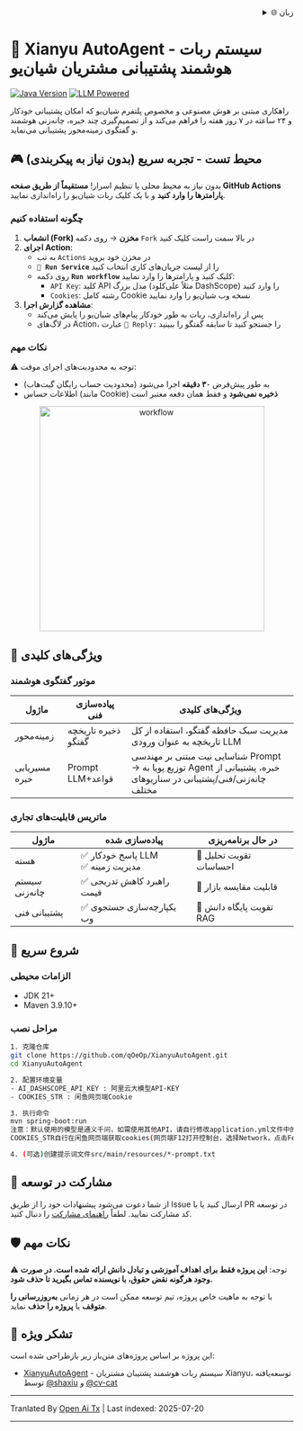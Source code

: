 <div align="right">
  <details>
    <summary >🌐 زبان</summary>
    <div>
      <div align="center">
        <a href="https://openaitx.github.io/view.html?user=qOeOp&project=XianyuAutoAgent&lang=en">English</a>
        | <a href="https://openaitx.github.io/view.html?user=qOeOp&project=XianyuAutoAgent&lang=zh-CN">简体中文</a>
        | <a href="https://openaitx.github.io/view.html?user=qOeOp&project=XianyuAutoAgent&lang=zh-TW">繁體中文</a>
        | <a href="https://openaitx.github.io/view.html?user=qOeOp&project=XianyuAutoAgent&lang=ja">日本語</a>
        | <a href="https://openaitx.github.io/view.html?user=qOeOp&project=XianyuAutoAgent&lang=ko">한국어</a>
        | <a href="https://openaitx.github.io/view.html?user=qOeOp&project=XianyuAutoAgent&lang=hi">हिन्दी</a>
        | <a href="https://openaitx.github.io/view.html?user=qOeOp&project=XianyuAutoAgent&lang=th">ไทย</a>
        | <a href="https://openaitx.github.io/view.html?user=qOeOp&project=XianyuAutoAgent&lang=fr">Français</a>
        | <a href="https://openaitx.github.io/view.html?user=qOeOp&project=XianyuAutoAgent&lang=de">Deutsch</a>
        | <a href="https://openaitx.github.io/view.html?user=qOeOp&project=XianyuAutoAgent&lang=es">Español</a>
        | <a href="https://openaitx.github.io/view.html?user=qOeOp&project=XianyuAutoAgent&lang=it">Itapano</a>
        | <a href="https://openaitx.github.io/view.html?user=qOeOp&project=XianyuAutoAgent&lang=ru">Русский</a>
        | <a href="https://openaitx.github.io/view.html?user=qOeOp&project=XianyuAutoAgent&lang=pt">Português</a>
        | <a href="https://openaitx.github.io/view.html?user=qOeOp&project=XianyuAutoAgent&lang=nl">Nederlands</a>
        | <a href="https://openaitx.github.io/view.html?user=qOeOp&project=XianyuAutoAgent&lang=pl">Polski</a>
        | <a href="https://openaitx.github.io/view.html?user=qOeOp&project=XianyuAutoAgent&lang=ar">العربية</a>
        | <a href="https://openaitx.github.io/view.html?user=qOeOp&project=XianyuAutoAgent&lang=fa">فارسی</a>
        | <a href="https://openaitx.github.io/view.html?user=qOeOp&project=XianyuAutoAgent&lang=tr">Türkçe</a>
        | <a href="https://openaitx.github.io/view.html?user=qOeOp&project=XianyuAutoAgent&lang=vi">Tiếng Việt</a>
        | <a href="https://openaitx.github.io/view.html?user=qOeOp&project=XianyuAutoAgent&lang=id">Bahasa Indonesia</a>
      </div>
    </div>
  </details>
</div>

# 🚀 Xianyu AutoAgent - سیستم ربات هوشمند پشتیبانی مشتریان شیان‌یو

[![Java Version](https://img.shields.io/badge/java21%2B-blue)](https://www.python.org/) [![LLM Powered](https://img.shields.io/badge/LLM-powered-FF6F61)](https://platform.openai.com/)

راهکاری مبتنی بر هوش مصنوعی و مخصوص پلتفرم شیان‌یو که امکان پشتیبانی خودکار و ۲۴ ساعته در ۷ روز هفته را فراهم می‌کند و از تصمیم‌گیری چند خبره، چانه‌زنی هوشمند و گفتگوی زمینه‌محور پشتیبانی می‌نماید.

## 🎮 محیط تست - تجربه سریع (بدون نیاز به پیکربندی)

بدون نیاز به محیط محلی یا تنظیم اسرار! **مستقیماً از طریق صفحه GitHub Actions پارامترها را وارد کنید** و با یک کلیک ربات شیان‌یو را راه‌اندازی نمایید.

### چگونه استفاده کنیم
1. **انشعاب (Fork) مخزن** → روی دکمه `Fork` در بالا سمت راست کلیک کنید
2. **اجرای Action**:
   - به تب `Actions` در مخزن خود بروید
   - **`🚀 Run Service`** را از لیست جریان‌های کاری انتخاب کنید
   - روی دکمه **`Run workflow`** کلیک کنید و پارامترها را وارد نمایید:
      - `API Key`: کلید API مدل بزرگ (مثلاً علی‌کلود DashScope) را وارد کنید
      - `Cookies`: رشته کامل Cookie نسخه وب شیان‌یو را وارد نمایید
3. **مشاهده گزارش اجرا**:
   - پس از راه‌اندازی، ربات به طور خودکار پیام‌های شیان‌یو را پایش می‌کند
   - در لاگ‌های Action، عبارت `🤖 Reply:` را جستجو کنید تا سابقه گفتگو را ببینید

### نکات مهم
⚠️ توجه به محدودیت‌های اجرای موقت:
- به طور پیش‌فرض **۳۰ دقیقه** اجرا می‌شود (محدودیت حساب رایگان گیت‌هاب)
- اطلاعات حساس (مانند Cookie) **ذخیره نمی‌شود** و فقط همان دفعه معتبر است

<div align="center">
  <img src="https://raw.githubusercontent.com/qOeOp/XianyuAutoAgent/main/./screenshots/workflow.png" width="400px" alt="workflow">
</div>

## 🌟 ویژگی‌های کلیدی

### موتور گفتگوی هوشمند
| ماژول       | پیاده‌سازی فنی          | ویژگی‌های کلیدی                                                    |
| ----------- | ---------------------- | ------------------------------------------------------------------ |
| زمینه‌محور  | ذخیره تاریخچه گفتگو    | مدیریت سبک حافظه گفتگو، استفاده از کل تاریخچه به عنوان ورودی LLM   |
| مسیریابی خبره| Prompt LLM+قواعد     | شناسایی نیت مبتنی بر مهندسی Prompt → توزیع پویا به Agent خبره، پشتیبانی از چانه‌زنی/فنی/پشتیبانی در سناریوهای مختلف |

### ماتریس قابلیت‌های تجاری
| ماژول     | پیاده‌سازی شده                 | در حال برنامه‌ریزی              |
| --------- | ----------------------------- | ----------------------------- |
| هسته      | ✅ پاسخ خودکار LLM<br>✅ مدیریت زمینه | 🔄 تقویت تحلیل احساسات           |
| سیستم چانه‌زنی | ✅ راهبرد کاهش تدریجی قیمت    | 🔄 قابلیت مقایسه بازار            |
| پشتیبانی فنی  | ✅ یکپارچه‌سازی جستجوی وب      | 🔄 تقویت پایگاه دانش RAG          |

## 🚴 شروع سریع

### الزامات محیطی
- JDK 21+
- Maven 3.9.10+

### مراحل نصب

```bash
1. 克隆仓库
git clone https://github.com/qOeOp/XianyuAutoAgent.git
cd XianyuAutoAgent

2. 配置环境变量
- AI_DASHSCOPE_API_KEY : 阿里云大模型API-KEY
- COOKIES_STR : 闲鱼网页端Cookie

3. 执行命令
mvn spring-boot:run
注意：默认使用的模型是通义千问，如需使用其他API，请自行修改application.yml文件中的模型地址和模型名称；
COOKIES_STR自行在闲鱼网页端获取cookies(网页端F12打开控制台，选择Network，点击Fetch/XHR,点击一个请求，查看cookies)

4. (可选)创建提示词文件src/main/resources/*-prompt.txt
```
## 🤝 مشارکت در توسعه

از شما دعوت می‌شود پیشنهادات خود را از طریق Issue ارسال کنید یا با PR در توسعه کد مشارکت نمایید. لطفاً [راهنمای مشارکت](https://contributing.md/) را دنبال کنید.



## 🛡 نکات مهم

⚠️ توجه: **این پروژه فقط برای اهداف آموزشی و تبادل دانش ارائه شده است. در صورت وجود هرگونه نقض حقوق، با نویسنده تماس بگیرید تا حذف شود.**

با توجه به ماهیت خاص پروژه، تیم توسعه ممکن است در هر زمانی **به‌روزرسانی را متوقف** یا **پروژه را حذف** نماید.


## 🧸 تشکر ویژه

این پروژه بر اساس پروژه‌های متن‌باز زیر بازطراحی شده است:
- [XianyuAutoAgent](https://github.com/shaxiu/XianyuAutoAgent) - سیستم ربات هوشمند پشتیبان مشتریان Xianyu، توسعه‌یافته توسط [@shaxiu](https://github.com/shaxiu) و [@cv-cat](https://github.com/cv-cat)


---

Tranlated By [Open Ai Tx](https://github.com/OpenAiTx/OpenAiTx) | Last indexed: 2025-07-20

---